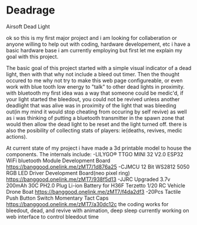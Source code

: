 # Deadrage
Airsoft Dead Light


ok so this is my first major project and i am looking for collaberation or anyone willing to help out with coding, hardware developement, etc
i have a basic hardware base i am currently employing but first let me explain my goal with this project.

The basic goal of this project started with a simple visual indicator of a dead light, then with that why not include a bleed out timer.  Then the thought 
occured to me why not try to make this web page configureable, or even work with blue tooth low energy to "talk" to other dead lights in proximity.  
with bluetooth my first idea was a way that someone could be medic'd, if your light started the bleedout, you could not be revived unless another deadlight
that was alive was in proximity of the light that was bleeding out(in my mind it would stop cheating from occuring by self revive) as well as i was thinking 
of putting a bluetooth transmitter in the spawn zone that would then allow the dead light to be reset and the light turned off.  there is also the posibility of
collecting stats of players: ie(deaths, revives, medic actions).  

At current state of my project i have made a 3d printable model to house the components.
The internals include:
  -LILYGO® TTGO MINI 32 V2.0 ESP32 WiFi bluetooth Module Development Board
    https://banggood.onelink.me/zMT7/1d876a25
  -CJMCU 12 Bit WS2812 5050 RGB LED Driver Development Board(neo pixel ring)
    https://banggood.onelink.me/zMT7/938f5d13
  -JJRC Upgraded 3.7v 200mAh 30C PH2.0 Plug Li-ion Battery for H36F Terzetto 1/20 RC Vehicle Drone Boat
    https://banggood.onelink.me/zMT7/f4da2df3
  -20Pcs Tactile Push Button Switch Momentary Tact Caps
    https://banggood.onelink.me/zMT7/a30dc12c
the coding works for bleedout, dead, and revive with animation, deep sleep
currently working on web interface to control bleedout time
   

